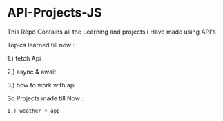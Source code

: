 # API-Projects-JS
This Repo Contains all the Learning and projects i Have made using API's

Topics learned till now :

1.) fetch Api


2.) async & await 


3.) how to work with api 



So Projects made till Now :

    1.) weather ☀️ app
